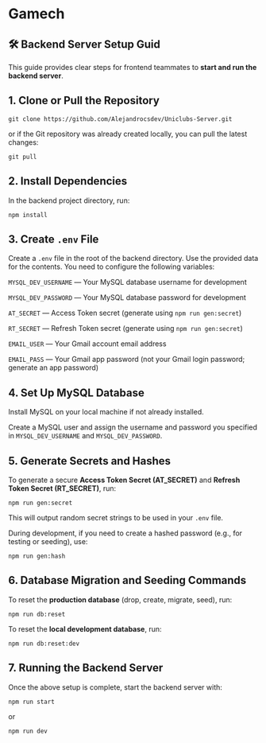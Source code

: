 # Gamech

## 🛠️ Backend Server Setup Guid

This guide provides clear steps for frontend teammates to **start and run the backend server**.

## 1. Clone or Pull the Repository

```
git clone https://github.com/Alejandrocsdev/Uniclubs-Server.git
```

or if the Git repository was already created locally, you can pull the latest changes:

```
git pull
```

## 2. Install Dependencies
In the backend project directory, run:

```
npm install
```

## 3. Create `.env` File
Create a `.env` file in the root of the backend directory. Use the provided data for the contents. You need to configure the following variables:

`MYSQL_DEV_USERNAME` — Your MySQL database username for development

`MYSQL_DEV_PASSWORD` — Your MySQL database password for development

`AT_SECRET` — Access Token secret (generate using `npm run gen:secret`)

`RT_SECRET` — Refresh Token secret (generate using `npm run gen:secret`)

`EMAIL_USER` — Your Gmail account email address

`EMAIL_PASS` — Your Gmail app password (not your Gmail login password; generate an app password)

## 4. Set Up MySQL Database

Install MySQL on your local machine if not already installed.

Create a MySQL user and assign the username and password you specified in `MYSQL_DEV_USERNAME` and `MYSQL_DEV_PASSWORD`.

## 5. Generate Secrets and Hashes

To generate a secure **Access Token Secret (AT_SECRET)** and **Refresh Token Secret (RT_SECRET)**, run:

```
npm run gen:secret
```

This will output random secret strings to be used in your `.env` file.

During development, if you need to create a hashed password (e.g., for testing or seeding), use:

```
npm run gen:hash
```

## 6. Database Migration and Seeding Commands

To reset the **production database** (drop, create, migrate, seed), run:

```
npm run db:reset
```

To reset the **local development database**, run:

```
npm run db:reset:dev
```

## 7. Running the Backend Server

Once the above setup is complete, start the backend server with:

```
npm run start
```

or

```
npm run dev
```
